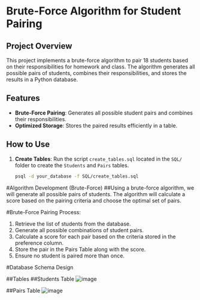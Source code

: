# Brute-Force Algorithm for Student Pairing

## Project Overview

This project implements a brute-force algorithm to pair 18 students based on their responsibilities for homework and class. The algorithm generates all possible pairs of students, combines their responsibilities, and stores the results in a Python database.

## Features
- **Brute-Force Pairing**: Generates all possible student pairs and combines their responsibilities.
- **Optimized Storage**: Stores the paired results efficiently in a table.


## How to Use

1. **Create Tables**: 
   Run the script `create_tables.sql` located in the `SQL/` folder to create the `Students` and `Pairs` tables.

   ```bash
   psql -d your_database -f SQL/create_tables.sql


#Algorithm Development (Brute-Force)
##Using a brute-force algorithm, we will generate all possible pairs of students. The algorithm will calculate a score based on the pairing criteria and choose the optimal set of pairs.

#Brute-Force Pairing Process:
1) Retrieve the list of students from the database.
2) Generate all possible combinations of student pairs.
3) Calculate a score for each pair based on the criteria stored in the preference column.
4) Store the pair in the Pairs Table along with the score.
5) Ensure no student is paired more than once.


#Database Schema Design

##Tables
##Students Table
![image](https://github.com/user-attachments/assets/4b4877d4-55a0-4484-85a3-9af826f80b99)

##Pairs Table
![image](https://github.com/user-attachments/assets/3a71dfe1-66a5-4863-852d-1d903cb70251)

